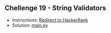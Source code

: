 ## Chellenge 19 - String Validators

- Instructions: [Redirect to HackerRank](https://www.hackerrank.com/challenges/string-validators/problem?isFullScreen=true)
- Solution: [main.py](./main.py)
